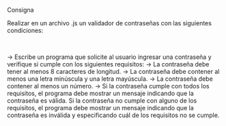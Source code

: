 Consigna

Realizar en un archivo .js un validador de contraseñas con las siguientes condiciones:

‌

→ Escribe un programa que solicite al usuario ingresar una contraseña y verifique si cumple con los siguientes requisitos:
→ La contraseña debe tener al menos 8 caracteres de longitud.
→ La contraseña debe contener al menos una letra minúscula y una letra mayúscula.
→ La contraseña debe contener al menos un número.
→ Si la contraseña cumple con todos los requisitos, el programa debe mostrar un mensaje indicando que la contraseña es válida. Si la contraseña no cumple con alguno de los requisitos, el programa debe mostrar un mensaje indicando que la contraseña es inválida y especificando cuál de los requisitos no se cumple.

